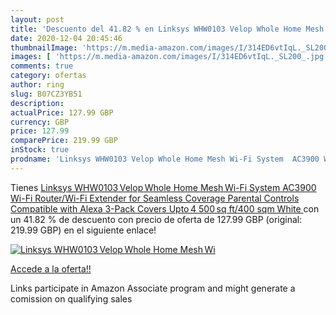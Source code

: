```yaml
---
layout: post
title: 'Descuento del 41.82 % en Linksys WHW0103 Velop Whole Home Mesh Wi'
date: 2020-12-04 20:45:46
thumbnailImage: 'https://m.media-amazon.com/images/I/314ED6vtIqL._SL200_.jpg'
images: [ 'https://m.media-amazon.com/images/I/314ED6vtIqL._SL200_.jpg' ]
comments: true
category: ofertas
author: ring
slug: B07CZ3YB51
description:
actualPrice: 127.99 GBP
currency: GBP
price: 127.99
comparePrice: 219.99 GBP
inStock: true
prodname: 'Linksys WHW0103 Velop Whole Home Mesh Wi-Fi System  AC3900 Wi-Fi Router/Wi-Fi Extender for Seamless Coverage  Parental Controls  Compatible with Alexa  3-Pack  Covers Upto 4 500 sq ft/400 sqm  White '
---
```


Tienes [Linksys WHW0103 Velop Whole Home Mesh Wi-Fi System  AC3900 Wi-Fi Router/Wi-Fi Extender for Seamless Coverage  Parental Controls  Compatible with Alexa  3-Pack  Covers Upto 4 500 sq ft/400 sqm  White ](https://www.amazon.co.uk/dp/B07CZ3YB51/?tag=tolees0a-21) con un 41.82 % de descuento con precio de oferta de 127.99 GBP (original: 219.99 GBP) en el siguiente enlace!

[![Linksys WHW0103 Velop Whole Home Mesh Wi](https://m.media-amazon.com/images/I/314ED6vtIqL._SL200_.jpg)](https://www.amazon.co.uk/dp/B07CZ3YB51/?tag=tolees0a-21)

[Accede a la oferta!!](https://www.amazon.co.uk/dp/B07CZ3YB51/?tag=tolees0a-21)

Links participate in Amazon Associate program and might generate a comission on qualifying sales


